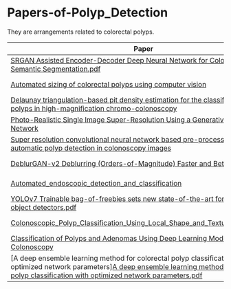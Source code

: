 # Papers-of-Polyp_Detection
They are arrangements related to colorectal polyps. 

| Paper | Time | Note |
|-------|------|------|
|[SRGAN Assisted Encoder-Decoder Deep Neural Network for Colorectal Polyp Semantic Segmentation.pdf](https://github.com/huchi00057/Papers-of-Polyp_Detection/files/9942928/SRGAN.Assisted.Encoder-Decoder.Deep.Neural.Network.for.Colorectal.Polyp.Semantic.Segmentation.pdf)|October 2021|[Note_SRGAN](https://github.com/huchi00057/Papers-of-Polyp_Detection/files/9969380/Note_SRGAN.pdf)|
|[Automated sizing of colorectal polyps using computer vision](https://github.com/huchi00057/Papers-of-Polyp_Detection/files/9969069/Automated.sizing.of.colorectal.polyps.using.pdf)|Jupy 2021|待上傳|
|[Delaunay triangulation-based pit density estimation for the classification of polyps in high-magnification chromo-colonoscopy](https://github.com/huchi00057/Papers-of-Polyp_Detection/files/9969088/Delaunay.triangulation-based.pit.density.estimation.for.the.classification.of.polyps.in.high-magnification.chromo-colonoscopy.pdf)|February 2012|[Note_Delaunay traingulation](https://github.com/huchi00057/Papers-of-Polyp_Detection/files/9969389/Note_Delaunay.traingulation.pdf)|
|[Photo-Realistic Single Image Super-Resolution Using a Generative Adversarial Network](https://github.com/huchi00057/Papers-of-Polyp_Detection/files/9969114/Photo-Realistic.Single.Image.Super-Resolution.Using.a.Generative.Adversarial.Network.pdf)|May 2017|待上傳|[Note_photo-realistic](https://github.com/huchi00057/Papers-of-Polyp_Detection/files/9969399/Note_photo-realistic.pdf)|
|[Super resolution convolutional neural network based pre-processing for automatic polyp detection in colonoscopy images](https://github.com/huchi00057/Papers-of-Polyp_Detection/files/9969152/Super.resolution.convolutional.neural.network.based.pre-processing.for.automatic.polyp.detection.in.colonoscopy.images.pdf)|Janury 2021|[Note_Super resolution](https://github.com/huchi00057/Papers-of-Polyp_Detection/files/9969417/Note_Super.resolution.pdf)|
|[DeblurGAN-v2 Deblurring (Orders-of-Magnitude) Faster and Better.pdf](https://github.com/huchi00057/Papers-of-Polyp_Detection/files/9969205/DeblurGAN-v2.Deblurring.Orders-of-Magnitude.Faster.and.Better.pdf)|August 2019|待上傳|
|[Automated_endoscopic_detection_and_classification](https://github.com/huchi00057/Papers-of-Polyp_Detection/files/9969233/Automated_endoscopic_detection_and_classification_.pdf)|March 2020|[Note_CADe](https://github.com/huchi00057/Papers-of-Polyp_Detection/files/9969306/Automated.endoscopic.detection.and.classification.of.colorectal.polyps.using.cnn.pdf)|
|[YOLOv7 Trainable bag-of-freebies sets new state-of-the-art for real-time object detectors.pdf](https://github.com/huchi00057/Papers-of-Polyp_Detection/files/9969256/YOLOv7.Trainable.bag-of-freebies.sets.new.state-of-the-art.for.real-time.object.detectors.pdf)|July 2022|[Note_YOLOv7](https://github.com/huchi00057/Papers-of-Polyp_Detection/files/9969309/YOLOv7.Trainable.bag-of-freebies.sets.new.state-of-the-art.for.real-time.object.detectors.pdf)|
|[Colonoscopic_Polyp_Classification_Using_Local_Shape_and_Texture_Features.pdf](https://github.com/huchi00057/Papers-of-Polyp_Detection/files/9969267/Colonoscopic_Polyp_Classification_Using_Local_Shape_and_Texture_Features.pdf)|June 2021|待上傳|
|[Classification of Polyps and Adenomas Using Deep Learning Model in Screening Colonoscopy](https://github.com/huchi00057/Papers-of-Polyp_Detection/files/9969294/Classification.of.Polyps.and.Adenomas.Using.Deep.Learning.Model.in.Screening.Colonoscopy.pdf)|October 2019|[Note](https://github.com/huchi00057/Papers-of-Polyp_Detection/files/9969307/Classification.of.Polyps.and.Adenomas.Using.Deep.Learning.Model.in.Screening.Colonoscopy.pdf)|
|[A deep ensemble learning method for colorectal polyp classification with optimized network parameters][A deep ensemble learning method for colorectal polyp classification with optimized network parameters.pdf](https://github.com/huchi00057/Papers-of-Polyp_Detection/files/10332388/A.deep.ensemble.learning.method.for.colorectal.polyp.classification.with.optimized.network.parameters.pdf)|[Note]|May 2022|待上傳|









